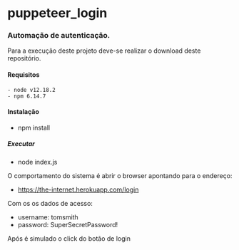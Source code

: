 # puppeteer_login

### Automação de autenticação.

Para a execução deste projeto deve-se realizar o download deste repositório.

#### Requisitos
    - node v12.18.2
    - npm 6.14.7
    
#### Instalação
 
  - npm install
   
##### Executar 
  - node index.js
  
O comportamento do sistema é abrir o browser apontando para o endereço:

- https://the-internet.herokuapp.com/login

Com os os dados de acesso:

- username: tomsmith
- password: SuperSecretPassword!

Após é simulado o click do botão de login   

